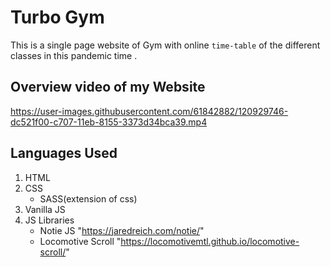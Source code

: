 # Turbo Gym


This is a single page website of Gym with online `time-table` of the different classes in this pandemic time .



## **Overview video of my Website**


https://user-images.githubusercontent.com/61842882/120929746-dc521f00-c707-11eb-8155-3373d34bca39.mp4



## Languages Used

1. HTML 
2. CSS
   - SASS(extension of css)
3. Vanilla JS
4. JS Libraries
   - Notie JS "https://jaredreich.com/notie/"
   - Locomotive Scroll "https://locomotivemtl.github.io/locomotive-scroll/"
